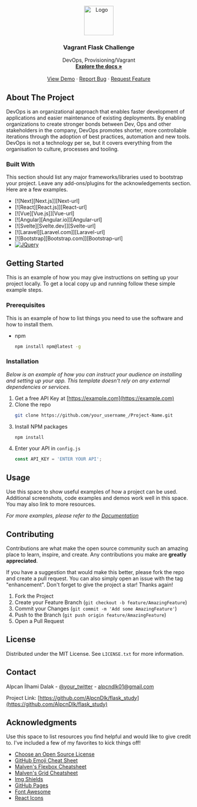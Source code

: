 <div id="top"></div>

<br />
<div align="center">
  <a href="https://github.com/AlpcnDlk/flask_study">
    <img src="images/logo.png" alt="Logo" width="80" height="80">
  </a>

  <h3 align="center">Vagrant Flask Challenge</h3>

  <p align="center">
    DevOps, Provisioning/Vagrant
    <br />
    <a href="https://github.com/AlpcnDlk/flask_study"><strong>Explore the docs »</strong></a>
    <br />
    <br />
    <a href="https://github.com/AlpcnDlk/flask_study">View Demo</a>
    ·
    <a href="https://github.com/AlpcnDlk/flask_study/issues">Report Bug</a>
    ·
    <a href="https://github.com/AlpcnDlk/flask_study/issues">Request Feature</a>
  </p>
</div>

## About The Project

DevOps is an organizational approach that enables faster development of applications and easier maintenance of existing deployments. By enabling organizations to create stronger bonds between Dev, Ops and other stakeholders in the company, DevOps promotes shorter, more controllable iterations through the adoption of best practices, automation and new tools. DevOps is not a technology per se, but it covers everything from the organisation to culture, processes and tooling.

### Built With

This section should list any major frameworks/libraries used to bootstrap your project. Leave any add-ons/plugins for the acknowledgements section. Here are a few examples.

* [![Next][Next.js]][Next-url]
* [![React][React.js]][React-url]
* [![Vue][Vue.js]][Vue-url]
* [![Angular][Angular.io]][Angular-url]
* [![Svelte][Svelte.dev]][Svelte-url]
* [![Laravel][Laravel.com]][Laravel-url]
* [![Bootstrap][Bootstrap.com]][Bootstrap-url]
* [![JQuery][JQuery.com]][JQuery-url]


## Getting Started

This is an example of how you may give instructions on setting up your project locally.
To get a local copy up and running follow these simple example steps.

### Prerequisites

This is an example of how to list things you need to use the software and how to install them.
* npm
  ```sh
  npm install npm@latest -g
  ```

### Installation

_Below is an example of how you can instruct your audience on installing and setting up your app. This template doesn't rely on any external dependencies or services._

1. Get a free API Key at [https://example.com](https://example.com)
2. Clone the repo
   ```sh
   git clone https://github.com/your_username_/Project-Name.git
   ```
3. Install NPM packages
   ```sh
   npm install
   ```
4. Enter your API in `config.js`
   ```js
   const API_KEY = 'ENTER YOUR API';
   ```


## Usage

Use this space to show useful examples of how a project can be used. Additional screenshots, code examples and demos work well in this space. You may also link to more resources.

_For more examples, please refer to the [Documentation](https://example.com)_


## Contributing

Contributions are what make the open source community such an amazing place to learn, inspire, and create. Any contributions you make are **greatly appreciated**.

If you have a suggestion that would make this better, please fork the repo and create a pull request. You can also simply open an issue with the tag "enhancement".
Don't forget to give the project a star! Thanks again!

1. Fork the Project
2. Create your Feature Branch (`git checkout -b feature/AmazingFeature`)
3. Commit your Changes (`git commit -m 'Add some AmazingFeature'`)
4. Push to the Branch (`git push origin feature/AmazingFeature`)
5. Open a Pull Request


## License

Distributed under the MIT License. See `LICENSE.txt` for more information.


## Contact

Alpcan İlhami Dalak - [@your_twitter](https://www.linkedin.com/in/alpcandalak/) - alpcndlk01@gmail.com

Project Link: [https://github.com/AlpcnDlk/flask_study](https://github.com/AlpcnDlk/flask_study)


## Acknowledgments

Use this space to list resources you find helpful and would like to give credit to. I've included a few of my favorites to kick things off!

* [Choose an Open Source License](https://choosealicense.com)
* [GitHub Emoji Cheat Sheet](https://www.webpagefx.com/tools/emoji-cheat-sheet)
* [Malven's Flexbox Cheatsheet](https://flexbox.malven.co/)
* [Malven's Grid Cheatsheet](https://grid.malven.co/)
* [Img Shields](https://shields.io)
* [GitHub Pages](https://pages.github.com)
* [Font Awesome](https://fontawesome.com)
* [React Icons](https://react-icons.github.io/react-icons/search)



[product-screenshot]: images/screenshot.png
[JQuery.com]: https://img.shields.io/badge/jQuery-0769AD?style=for-the-badge&logo=jquery&logoColor=white
[JQuery-url]: https://jquery.com 
